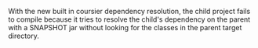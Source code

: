 With the new built in coursier dependency resolution, the child project
fails to compile because it tries to resolve the child's dependency on
the parent with a SNAPSHOT jar without looking for the classes in the
parent target directory.

